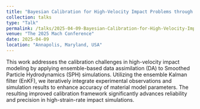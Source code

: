 ```yaml
---
title: "Bayesian Calibration for High-Velocity Impact Problems through Ensemble-Based Data Assimilation"
collection: talks
type: "Talk"
permalink: /talks/2025-04-09-Bayesian-Calibration-for-High-Velocity-Impact-Problems-through-Ensemble-Based-Data-Assimilation
venue: "The 2025 Mach Conference"
date: 2025-04-09
location: "Annapolis, Maryland, USA"
---
```


This work addresses the calibration challenges in high-velocity impact modeling by applying ensemble-based data assimilation (DA) to Smoothed Particle Hydrodynamics (SPH) simulations. Utilizing the ensemble Kalman filter (EnKF), we iteratively integrate experimental observations and simulation results to enhance accuracy of material model parameters. The resulting improved calibration framework significantly advances reliability and precision in high-strain-rate impact simulations.
